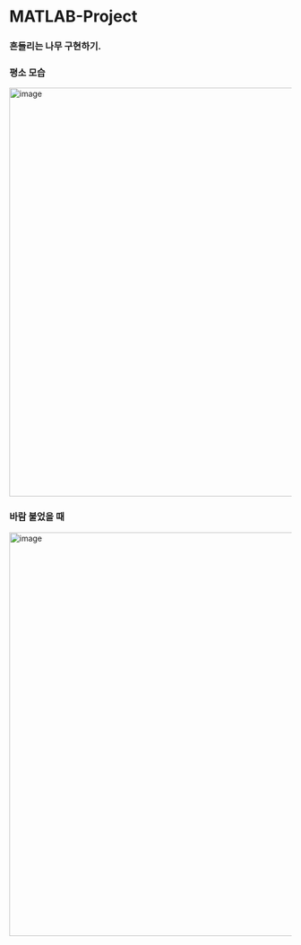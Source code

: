 # MATLAB-Project
### 흔들리는 나무 구현하기.

### 평소 모습
<img width="769" height="728" alt="image" src="https://github.com/user-attachments/assets/4743ff75-0849-4993-9db8-c79b06e87df4" />

### 바람 불었을 때
<img width="765" height="719" alt="image" src="https://github.com/user-attachments/assets/76e723cb-17c8-48c0-90ab-89438917bb4f" />

